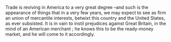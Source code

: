   Trade is reviving in America to a very great degree –and such is the appearance of things that in a very few years, we may expect to see as firm an union of mercantile interests, betwixt this country and the United States, as ever subsisted. It is in vain to instil prejudices against Great Britain, in the mind of an American merchant ; he knows this to be the ready-money market, and he will come to it accordingly.